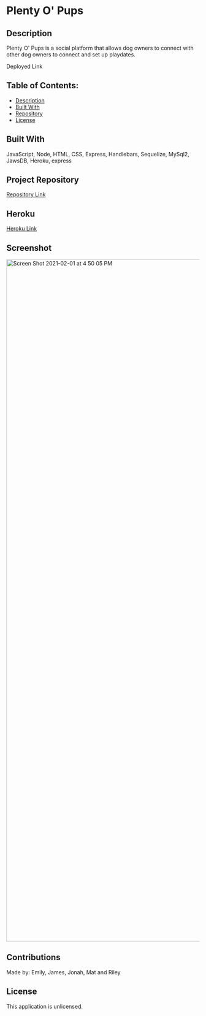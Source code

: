 # Plenty O' Pups

## Description
Plenty O' Pups is a social platform that allows dog owners to connect with other dog owners to connect and set up playdates.

Deployed Link

## Table of Contents:
* [Description](#description)
* [Built With](#built-with)
* [Repository](#repository)
* [License](#license)

## Built With
JavaScript, Node, HTML, CSS, Express, Handlebars, Sequelize, MySql2, JawsDB, Heroku, express

## Project Repository
[Repository Link](https://github.com/Mbogaert/group-project-two)

## Heroku
[Heroku Link](https://immense-coast-52607.herokuapp.com/)

## Screenshot
<img width="1780" alt="Screen Shot 2021-02-01 at 4 50 05 PM" src="https://user-images.githubusercontent.com/28774706/106532601-b1cc2d00-64ad-11eb-93c4-5deeaba273ea.png">

## Contributions
Made by: Emily, James, Jonah, Mat and Riley

## License
This application is unlicensed.
